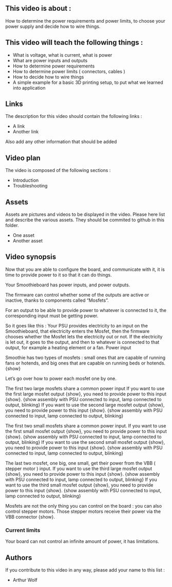 ## This video is about : 

How to determine the power requirements and power limits, to choose your power supply and decide how to wire things.

## This video will teach the following things : 

* What is voltage, what is current, what is power
* What are power inputs and outputs
* How to determine power requirements
* How to determine power limits ( connectors, cables )
* How to decide how to wire things
* A simple example for a basic 3D printing setup, to put what we learned into application

## Links 

The description for this video should contain the following links : 

* A link
* Another link

Also add any other information that should be added

## Video plan

The video is composed of the following sections : 

* Introduction
* Troubleshooting

## Assets

Assets are pictures and videos to be displayed in the video.
Please here list and describe the various assets. They should be commited to github in this folder.

* One asset
* Another asset

## Video synopsis

Now that you are able to configure the board, and communicate with it, it is time to provide power to it so that it can do things.

Your Smoothieboard has power inputs, and power outputs.

The firmware can control whether some of the outputs are active or inactive, thanks to components called “Mosfets”.

For an output to be able to provide power to whatever is connected to it, the corresponding input must be getting power.

So it goes like this : Your PSU provides electricity to an input on the Smoothieboard, that electricity enters the Mosfet, then the firmware chooses whether the Mosfet lets the electricity out or not. If the electricity is let out, it goes to the output, and then to whatever is connected to that output, for example a heating element or a fan.
Power input

Smoothie has two types of mosfets : small ones that are capable of running fans or hotends, and big ones that are capable on running beds or hotends. {show}

Let’s go over how to power each mosfet one by one.

The first two large mosfets share a common power input
If you want to use the first large mosfet output {show}, you need to provide power to this input {show}.
{show assembly with PSU connected to input, lamp connected to output, blinking}
If you want to use the second large mosfet output {show}, you need to provide power to this input {show}.
{show assembly with PSU connected to input, lamp connected to output, blinking}

The first two small mosfets share a common power input.
If you want to use the first small mosfet output {show}, you need to provide power to this input {show}.
{show assembly with PSU connected to input, lamp connected to output, blinking}
If you want to use the second small mosfet output {show}, you need to provide power to this input {show}.
{show assembly with PSU connected to input, lamp connected to output, blinking}

The last two mosfet, one big, one small, get their power from the VBB ( stepper motor ) input.
If you want to use the third large mosfet output {show}, you need to provide power to this input {show}.
{show assembly with PSU connected to input, lamp connected to output, blinking}
If you want to use the third small mosfet output {show}, you need to provide power to this input {show}.
{show assembly with PSU connected to input, lamp connected to output, blinking}

Mosfets are not the only thing you can control on the board : you can also control stepper motors. Those stepper motors receive their power via the VBB connector {show}.

### Current limits

Your board can not control an infinite amount of power, it has limitations.


## Authors

If you contribute to this video in any way, please add your name to this list : 

* Arthur Wolf

